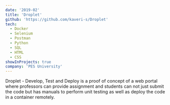 ```yaml
---
date: '2019-02'
title: 'Droplet'
github: 'https://github.com/kaveri-s/Droplet'
tech:
  - Docker
  - Selenium
  - Postman
  - Python
  - SQL
  - HTML
  - CSS
showInProjects: true
company: 'PES University'
---
```


Droplet - Develop, Test and Deploy is a proof of concept of a web portal where professors can provide assignment and students can not just submit the code but has manuals to perform unit testing as well as deploy the code in a container remotely.
